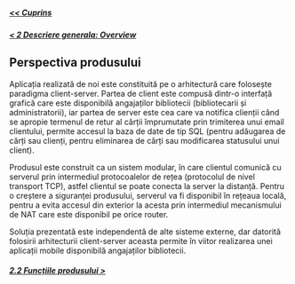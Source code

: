 ##### [<< Cuprins](../Cuprins.md)
##### [< 2 Descriere generala: Overview](2.0%20Overview.md)
## Perspectiva produsului
Aplicația realizată de noi este constituită pe o arhitectură care folosește paradigma client-server. Partea de client este compusă dintr-o interfață grafică care este disponibilă angajaților bibliotecii (bibliotecarii și administratorii), iar partea de server este cea care va notifica clienții când se apropie termenul de retur al cărții împrumutate prin trimiterea unui email clientului, permite accesul la baza de date de tip SQL (pentru adăugarea de cărți sau clienți, pentru eliminarea de cărți sau modificarea statusului unui client).   

Produsul este construit ca un sistem modular, în care clientul comunică cu serverul prin intermediul protocoalelor de rețea (protocolul de nivel transport TCP), astfel clientul se poate conecta la server la distanță. Pentru o creștere a siguranței produsului, serverul va fi disponibil în rețeaua locală, pentru a evita accesul din exterior la acesta prin intermediul mecanismului de NAT care este disponibil pe orice router.   

Soluția prezentată este independentă de alte sisteme externe, dar datorită folosirii arhitecturii client-server aceasta permite în viitor realizarea unei aplicații mobile disponibilă angajaților bibliotecii. 
##### [2.2 Funcțiile produsului >](2.2%20Funcțiile%20produsului.md)
